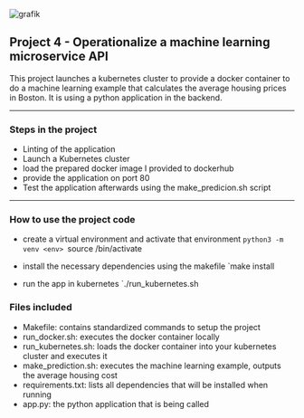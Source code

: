 ![grafik](https://user-images.githubusercontent.com/90322369/159933066-d79a6486-3d3e-4db6-8660-73a391e6dfb0.png)


## Project 4 - Operationalize a machine learning microservice API

This project launches a kubernetes cluster to provide a docker container to do a machine learning example that calculates the average housing prices in Boston. It is using a python application in the backend.

---

### Steps in the project

* Linting of the application
* Launch a Kubernetes cluster
* load the prepared docker image I provided to dockerhub
* provide the application on port 80
* Test the application afterwards using the make_predicion.sh script

---

### How to use the project code

* create a virtual environment and activate that environment
`python3 -m venv <env>
`source <env>/bin/activate

* install the necessary dependencies using the makefile
`make install

* run the app in kubernetes
`./run_kubernetes.sh
  
### Files included

* Makefile: contains standardized commands to setup the project
* run_docker.sh: executes the docker container locally
* run_kubernetes.sh: loads the docker container into your kubernetes cluster and executes it
* make_prediction.sh: executes the machine learning example, outputs the average housing cost
* requirements.txt: lists all dependencies that will be installed when running
* app.py: the python application that is being called

